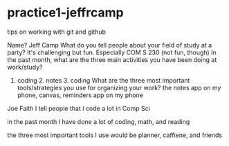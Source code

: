 # practice1-jeffrcamp
tips on working with git and github

Name?
   Jeff Camp
What do you tell people about your field of study at a party?
   It's challenging but fun. Especially COM S 230 (not fun, though)
In the past month, what are the three main activities you have been doing at work/study?
   1. coding 2. notes 3. coding
What are the three most important tools/strategies you use for organizing your work?
   the notes app on my phone, canvas, reminders app on my phone

Joe Faith I tell people that I code a lot in Comp Sci

in the past month I have done a lot of coding, math, and reading

the three most important tools I use would be planner, caffiene, and friends
